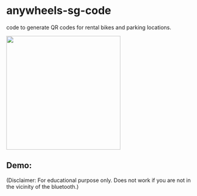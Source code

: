 # anywheels-sg-code
code to generate QR codes for rental bikes and parking locations.

<p align="left">
  <img src="https://scontent.fsin5-1.fna.fbcdn.net/v/t1.0-9/97438275_749288908941583_7242582997394784256_o.jpg?_nc_cat=104&ccb=2&_nc_sid=09cbfe&_nc_ohc=4_Q9XlkSwOUAX-6jbBO&_nc_ht=scontent.fsin5-1.fna&oh=c6e4ed00009ced4705a86f75f66384aa&oe=5FD81CC1" width="300" height="300" />
</p>

## Demo:
(Disclaimer: For educational purpose only. Does not work if you are not in the vicinity of the bluetooth.)
